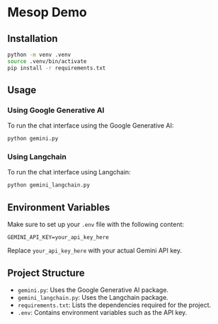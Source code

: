 # Mesop Demo

## Installation

```bash
python -m venv .venv
source .venv/bin/activate
pip install -r requirements.txt
```

## Usage

### Using Google Generative AI

To run the chat interface using the Google Generative AI:

```bash
python gemini.py
```

### Using Langchain

To run the chat interface using Langchain:

```bash
python gemini_langchain.py
```

## Environment Variables

Make sure to set up your `.env` file with the following content:

```env
GEMINI_API_KEY=your_api_key_here
```

Replace `your_api_key_here` with your actual Gemini API key.

## Project Structure

- `gemini.py`: Uses the Google Generative AI package.
- `gemini_langchain.py`: Uses the Langchain package.
- `requirements.txt`: Lists the dependencies required for the project.
- `.env`: Contains environment variables such as the API key.